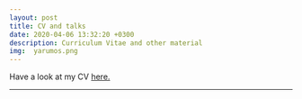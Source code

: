 ```yaml
---
layout: post
title: CV and talks
date: 2020-04-06 13:32:20 +0300
description: Curriculum Vitae and other material
img:  yarumos.png
---
```


Have a look at my CV <a href="mftorres.github.io/website/assets/docs/MFT_CV2_2021_v2.pdf" target="_blank">here.</a>

---
